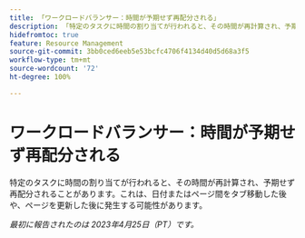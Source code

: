 ```yaml
---
title: 「ワークロードバランサー：時間が予期せず再配分される」
description: 「特定のタスクに時間の割り当てが行われると、その時間が再計算され、予期せず再配分されることがあります。これは、日付またはページ間をタブ移動した後や、ページを更新した後に発生する可能性があります。」
hidefromtoc: true
feature: Resource Management
source-git-commit: 3bb0ced6eeb5e53bcfc4706f4134d40d5d68a3f5
workflow-type: tm+mt
source-wordcount: '72'
ht-degree: 100%

---
```



# ワークロードバランサー：時間が予期せず再配分される

特定のタスクに時間の割り当てが行われると、その時間が再計算され、予期せず再配分されることがあります。これは、日付またはページ間をタブ移動した後や、ページを更新した後に発生する可能性があります。

_最初に報告されたのは 2023年4月25日（PT）です。_

